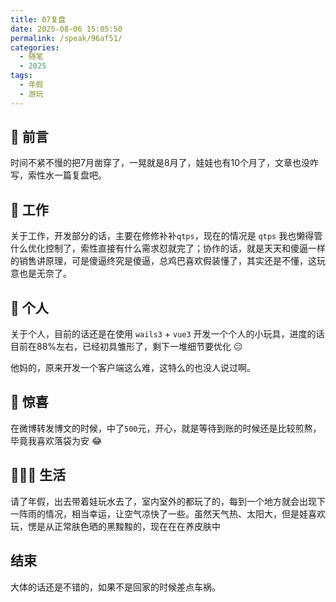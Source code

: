 ```yaml
---
title: 07复盘
date: 2025-08-06 15:05:50
permalink: /speak/96af51/
categories:
  - 随笔
  - 2025
tags:
  - 年假
  - 游玩
---
```


## 💬 前言

时间不紧不慢的把7月凿穿了，一晃就是8月了，娃娃也有10个月了，文章也没咋写，索性水一篇复盘吧。

<!-- more -->

<InArticleAdsense
    data-ad-client="ca-pub-1725717718088510"
    data-ad-slot="4281148213">
</InArticleAdsense>

## 💼 工作

关于工作，开发部分的话，主要在修修补补`qtps`，现在的情况是 `qtps` 我也懒得管什么优化控制了，索性直接有什么需求怼就完了；协作的话，就是天天和傻逼一样的销售讲原理，可是傻逼终究是傻逼，总鸡巴喜欢假装懂了，其实还是不懂，这玩意也是无奈了。

## 👤 个人

关于个人，目前的话还是在使用 `wails3` + `vue3` 开发一个个人的小玩具，进度的话目前在88%左右，已经初具雏形了，剩下一堆细节要优化 😑

他妈的，原来开发一个客户端这么难，这特么的也没人说过啊。

## 🎉 惊喜

在微博转发博文的时候，中了`500`元，开心，就是等待到账的时候还是比较煎熬，毕竟我喜欢落袋为安 😂

## 🧑‍🧑‍🧒 生活

请了年假，出去带着娃玩水去了，室内室外的都玩了的，每到一个地方就会出现下一阵雨的情况，相当幸运，让空气凉快了一些。虽然天气热、太阳大，但是娃喜欢玩，愣是从正常肤色晒的黑黢黢的，现在在在养皮肤中

## 结束

大体的话还是不错的，如果不是回家的时候差点车祸。
